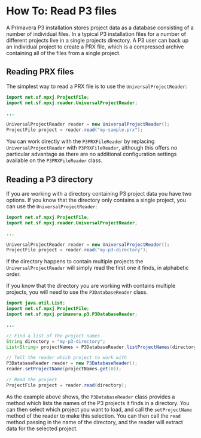 # How To: Read P3 files
A Primavera P3 installation stores project data as a database consisting of a
number of individual files. In a typical P3 installation files for a number of
different projects live in a single projects directory. A P3 user can back up an
individual project to create a PRX file, which is a compressed archive
containing all of the files from a single project.

## Reading PRX files
The simplest way to read a PRX file is to use the `UniversalProjectReader`:

```java
import net.sf.mpxj.ProjectFile;
import net.sf.mpxj.reader.UniversalProjectReader;

...

UniversalProjectReader reader = new UniversalProjectReader();
ProjectFile project = reader.read("my-sample.prx");
```

You can work directly with the `P3PRXFileReader` by replacing
`UniversalProjectReader` with `P3PRXFileReader`, although this offers no
particular advantage as there are no additional configuration settings available
on the `P3PRXFileReader` class.

## Reading a P3 directory
If you are working with a directory containing P3 project data you have two
options. If you know that the directory only contains a single project, you can
use the `UniversalProjectReader`:

```java
import net.sf.mpxj.ProjectFile;
import net.sf.mpxj.reader.UniversalProjectReader;

...

UniversalProjectReader reader = new UniversalProjectReader();
ProjectFile project = reader.read("my-p3-directory");
```

If the directory happens to contain multiple projects the
`UniversalProjectReader` will simply read the first one it finds, in alphabetic
order.

If you know that the directory you are working with contains multiple projects,
you will need to use the `P3DatabaseReader` class.

```java
import java.util.List;
import net.sf.mpxj.ProjectFile;
import net.sf.mpxj.primavera.p3.P3DatabaseReader;

...

// Find a list of the project names
String directory = "my-p3-directory";
List<String> projectNames = P3DatabaseReader.listProjectNames(directory);

// Tell the reader which project to work with
P3DatabaseReader reader = new P3DatabaseReader();
reader.setProjectName(projectNames.get(0));

// Read the project
ProjectFile project = reader.read(directory);
```

As the example above shows, the `P3DatabaseReader` class provides a method which
lists the names of the P3 projects it finds in a directory. You can then select
which project you want to load, and call the `setProjectName` method of the
reader to make this selection. You can then call the `read` method passing in
the name of the directory, and the reader will extract data for the selected
project.
